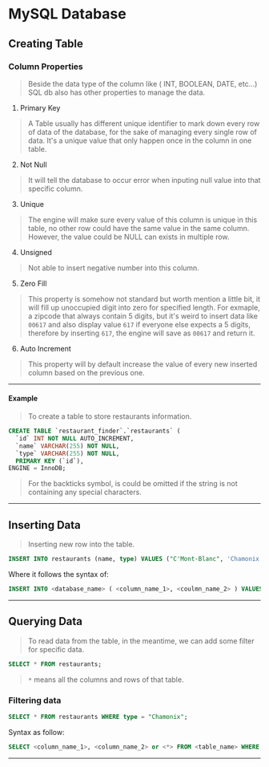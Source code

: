 # MySQL Database
## Creating Table
### Column Properties
> Beside the data type of the column like ( INT, BOOLEAN, DATE, etc...) SQL db also has other properties to manage the data.
1. Primary Key
> A Table usually has different unique identifier to mark down every row of data of the database, for the sake of managing every single row of data. It's a unique value that only happen once in the column in one table.
2. Not Null
> It will tell the database to occur error when inputing null value into that specific column.
3. Unique
> The engine will make sure every value of this column is unique in this table, no other row could have the same value in the same column. However, the value could be NULL can exists in multiple row.
4. Unsigned
> Not able to insert negative number into this column.
5. Zero Fill
> This property is somehow not standard but worth mention a little bit, it will fill up unoccupied digit into zero for specified length. For exmaple, a zipcode that always contain 5 digits, but it's weird to insert data like `00617` and also display value `617` if everyone else expects a 5 digits, therefore by inserting `617`, the engine will save as `00617` and return it.
6. Auto Increment
> This property will by default increase the value of every new inserted column based on the previous one.

---
#### Example
> To create a table to store restaurants information.
```sql
CREATE TABLE `restaurant_finder`.`restaurants` (
  `id` INT NOT NULL AUTO_INCREMENT,
  `name` VARCHAR(255) NOT NULL,
  `type` VARCHAR(255) NOT NULL,
  PRIMARY KEY (`id`),
ENGINE = InnoDB;
```
> For the backticks symbol, is could be omitted if the string is not containing any special characters.

---

## Inserting Data
> Inserting new row into the table.
```sql
INSERT INTO restaurants (name, type) VALUES ("C'Mont-Blanc", 'Chamonix');
```
Where it follows the syntax of:
```sql
INSERT INTO <database_name> ( <column_name_1>, <coulmn_name_2> ) VALUES ( <data_for_column_1>, <data_for_column_2> );
```

---

## Querying Data
> To read data from the table, in the meantime, we can add some filter for specific data.
```sql
SELECT * FROM restaurants;
```
> `*` means all the columns and rows of that table.
### Filtering data
```sql
SELECT * FROM restaurants WHERE type = "Chamonix";
```
Syntax as follow:
```sql
SELECT <column_name_1>, <column_name_2> or <*> FROM <table_name> WHERE <column_name> = <value>;
```

---
